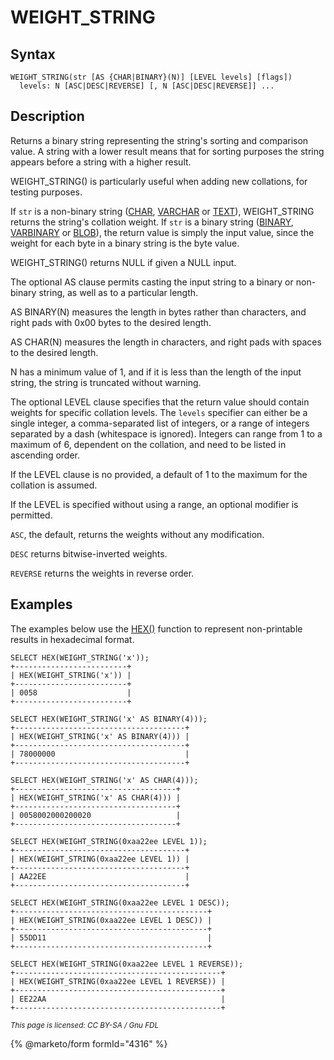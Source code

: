 # WEIGHT\_STRING

## Syntax

```
WEIGHT_STRING(str [AS {CHAR|BINARY}(N)] [LEVEL levels] [flags])
  levels: N [ASC|DESC|REVERSE] [, N [ASC|DESC|REVERSE]] ...
```

## Description

Returns a binary string representing the string's sorting and comparison value. A string with a lower result means that for sorting purposes the string appears before a string with a higher result.

WEIGHT\_STRING() is particularly useful when adding new collations, for testing purposes.

If `str` is a non-binary string ([CHAR](../../data-types/string-data-types/char.md), [VARCHAR](../../data-types/string-data-types/varchar.md) or [TEXT](../../data-types/string-data-types/text.md)), WEIGHT\_STRING returns the string's collation weight. If `str` is a binary string ([BINARY](../../data-types/string-data-types/binary.md), [VARBINARY](../../data-types/string-data-types/varbinary.md) or [BLOB](../../data-types/string-data-types/blob.md)), the return value is simply the input value, since the weight for each byte in a binary string is the byte value.

WEIGHT\_STRING() returns NULL if given a NULL input.

The optional AS clause permits casting the input string to a binary or non-binary string, as well as to a particular length.

AS BINARY(N) measures the length in bytes rather than characters, and right pads with 0x00 bytes to the desired length.

AS CHAR(N) measures the length in characters, and right pads with spaces to the desired length.

N has a minimum value of 1, and if it is less than the length of the input string, the string is truncated without warning.

The optional LEVEL clause specifies that the return value should contain weights for specific collation levels. The `levels` specifier can either be a single integer, a comma-separated list of integers, or a range of integers separated by a dash (whitespace is ignored). Integers can range from 1 to a maximum of 6, dependent on the collation, and need to be listed in ascending order.

If the LEVEL clause is no provided, a default of 1 to the maximum for the collation is assumed.

If the LEVEL is specified without using a range, an optional modifier is permitted.

`ASC`, the default, returns the weights without any modification.

`DESC` returns bitwise-inverted weights.

`REVERSE` returns the weights in reverse order.

## Examples

The examples below use the [HEX()](hex.md) function to represent non-printable results in hexadecimal format.

```
SELECT HEX(WEIGHT_STRING('x'));
+-------------------------+
| HEX(WEIGHT_STRING('x')) |
+-------------------------+
| 0058                    |
+-------------------------+

SELECT HEX(WEIGHT_STRING('x' AS BINARY(4)));
+--------------------------------------+
| HEX(WEIGHT_STRING('x' AS BINARY(4))) |
+--------------------------------------+
| 78000000                             |
+--------------------------------------+

SELECT HEX(WEIGHT_STRING('x' AS CHAR(4)));
+------------------------------------+
| HEX(WEIGHT_STRING('x' AS CHAR(4))) |
+------------------------------------+
| 0058002000200020                   |
+------------------------------------+

SELECT HEX(WEIGHT_STRING(0xaa22ee LEVEL 1));
+--------------------------------------+
| HEX(WEIGHT_STRING(0xaa22ee LEVEL 1)) |
+--------------------------------------+
| AA22EE                               |
+--------------------------------------+

SELECT HEX(WEIGHT_STRING(0xaa22ee LEVEL 1 DESC));
+-------------------------------------------+
| HEX(WEIGHT_STRING(0xaa22ee LEVEL 1 DESC)) |
+-------------------------------------------+
| 55DD11                                    |
+-------------------------------------------+

SELECT HEX(WEIGHT_STRING(0xaa22ee LEVEL 1 REVERSE));
+----------------------------------------------+
| HEX(WEIGHT_STRING(0xaa22ee LEVEL 1 REVERSE)) |
+----------------------------------------------+
| EE22AA                                       |
+----------------------------------------------+
```

<sub>_This page is licensed: CC BY-SA / Gnu FDL_</sub>

{% @marketo/form formId="4316" %}
